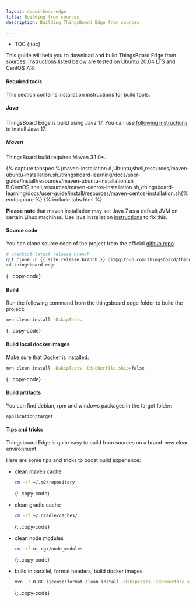 ```yaml
---
layout: docwithnav-edge
title: Building from sources
description: Building ThingsBoard Edge from sources

---
```


* TOC
{:toc}

This guide will help you to download and build ThingsBoard Edge from sources. Instructions listed below are tested on Ubuntu 20.04 LTS
and CentOS 7/8

#### Required tools

This section contains installation instructions for build tools.

##### Java

ThingsBoard Edge is build using Java 17. You can use [following instructions](/thingsboard-learning/docs/user-guide/install/linux#java) to install Java 17.

##### Maven

ThingsBoard build requires Maven 3.1.0+.

{% capture tabspec %}maven-installation
A,Ubuntu,shell,resources/maven-ubuntu-installation.sh,/thingsboard-learning/docs/user-guide/install/resources/maven-ubuntu-installation.sh
B,CentOS,shell,resources/maven-centos-installation.sh,/thingsboard-learning/docs/user-guide/install/resources/maven-centos-installation.sh{% endcapture %}
{% include tabs.html %}

**Please note** that maven installation may set Java 7 as a default JVM on certain Linux machines. 
Use java installation [instructions](#java) to fix this. 

#### Source code

You can clone source code of the project from the official [github repo](https://github.com/thingsboard/thingsboard-edge).

```bash
# checkout latest release branch
git clone -b {{ site.release.branch }} git@github.com:thingsboard/thingsboard-edge.git
cd thingsboard-edge
```
{: .copy-code}

#### Build

Run the following command from the thingsboard edge folder to build the project:

```bash
mvn clean install -DskipTests
```
{: .copy-code}

#### Build local docker images

Make sure that [Docker](https://docs.docker.com/engine/install/) is installed.

```bash
mvn clean install -DskipTests -Ddockerfile.skip=false
```
{: .copy-code}

#### Build artifacts

You can find debian, rpm and windows packages in the target folder:
 
```bash
application/target
```

#### Tips and tricks

Thingsboard Edge is quite easy to build from sources on a brand-new clear environment.

Here are some tips and tricks to boost build experience: 

- [clean maven cache](https://www.baeldung.com/maven-clear-cache)
  ```bash
  rm -rf ~/.m2/repository
  ```
  {: .copy-code}

- clean gradle cache
  ```bash
  rm -rf ~/.gradle/caches/
  ```
  {: .copy-code}

- clean node modules
  ```bash
  rm -rf ui-ngx/node_modules
  ```
  {: .copy-code}

- build in parallel, format headers, build docker images
  ```bash
  mvn -T 0.8C license:format clean install -DskipTests -Ddockerfile.skip=false
  ```
  {: .copy-code}
